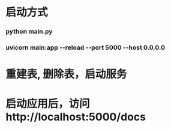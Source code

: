 # 启动方式
### python main.py
### uvicorn main:app --reload --port 5000 --host 0.0.0.0


# 重建表, 删除表，启动服务
# 启动应用后，访问 http://localhost:5000/docs